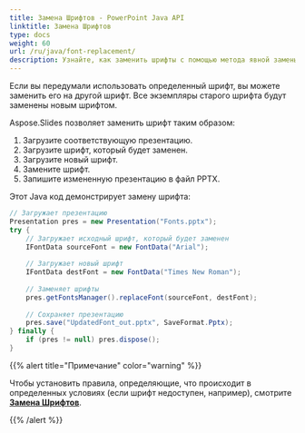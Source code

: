 ```yaml
---
title: Замена Шрифтов - PowerPoint Java API
linktitle: Замена Шрифтов
type: docs
weight: 60
url: /ru/java/font-replacement/
description: Узнайте, как заменить шрифты с помощью метода явной замены в PowerPoint с использованием Java API.
---
```


Если вы передумали использовать определенный шрифт, вы можете заменить его на другой шрифт. Все экземпляры старого шрифта будут заменены новым шрифтом.

Aspose.Slides позволяет заменить шрифт таким образом:

1. Загрузите соответствующую презентацию. 
2. Загрузите шрифт, который будет заменен.
3. Загрузите новый шрифт. 
4. Замените шрифт. 
5. Запишите измененную презентацию в файл PPTX.

Этот Java код демонстрирует замену шрифта:

```java
// Загружает презентацию
Presentation pres = new Presentation("Fonts.pptx");
try {
    // Загружает исходный шрифт, который будет заменен
    IFontData sourceFont = new FontData("Arial");
    
    // Загружает новый шрифт
    IFontData destFont = new FontData("Times New Roman");
    
    // Заменяет шрифты
    pres.getFontsManager().replaceFont(sourceFont, destFont);
    
    // Сохраняет презентацию
    pres.save("UpdatedFont_out.pptx", SaveFormat.Pptx);
} finally {
    if (pres != null) pres.dispose();
}
```

{{% alert title="Примечание" color="warning" %}} 

Чтобы установить правила, определяющие, что происходит в определенных условиях (если шрифт недоступен, например), смотрите [**Замена Шрифтов**](/slides/ru/java/font-substitution/).

{{% /alert %}}